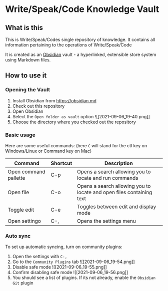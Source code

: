 # Write/Speak/Code Knowledge Vault

## What is this

This is Write/Speak/Codes single repository of knowledge. It contains all information pertaining to the operations of Write/Speak/Code

It is created as an [Obsidian](https://obsidian.md) vault - a hyperlinked, extensible store system using Markdown files.

 ## How to use it

### Opening the Vault
 1. Install Obsidian from https://obsidian.md
 2. Check out this repository
 3. Open Obsidian
 4. Select the `Open folder as vault` option ![[2021-09-06_19-40.png]]
 5. Choose the directory where you checked out the repository

### Basic usage

Here are some useful commands:
(here `C` will stand for the ctl key on Windows/Linux or Command key on Mac)

| Command               | Shortcut | Description                                                          |
| --------------------- | -------- | -------------------------------------------------------------------- |
| Open command pallette | C-p      | Opens a search allowing you to locate and run commands               |
| Open file             | C-o      | Opens a search allowing you to locate and open files containing text |
| Toggle edit           | C-e      | Toggles between edit and display mode                                |
| Open settingo         | C-,      | Opens the settings menu                                                                     |

### Auto sync

To set up automatic syncing, turn on community plugins:

1. Open the settings with `C-,`
2. Go to the `Community Plugins` tab ![[2021-09-06_19-54.png]]
3. Disable safe mode ![[2021-09-06_19-55.png]]
4. Confirm disabling safe mode ![[2021-09-06_19-56.png]]
5.  You should see a list of plugins. If its not already, enable the `Obsidian Git` plugin